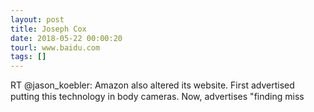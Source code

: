 ```yaml
---
layout: post
title: Joseph Cox
date: 2018-05-22 00:00:20
tourl: www.baidu.com
tags: []
---
```

RT @jason_koebler: Amazon also altered its website. First advertised putting this technology in body cameras. Now, advertises "finding miss